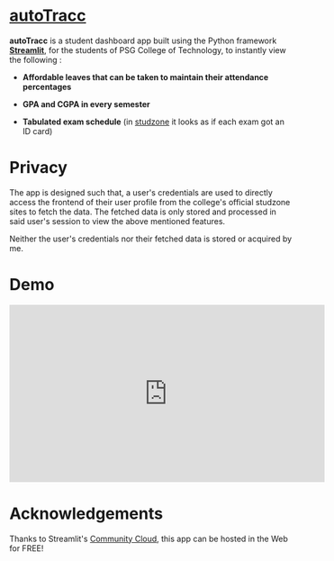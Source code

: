 # [autoTracc](https://autotracc.streamlit.app) 

**autoTracc** is a student dashboard app built using the Python framework [**Streamlit**](https://streamlit.io/), for the students of PSG College of Technology,
to instantly view the following :

+ **Affordable leaves that can be taken to maintain their attendance percentages**

+ **GPA and CGPA in every semester**

+ **Tabulated exam schedule** (in [studzone](https://ecampus.psgtech.ac.in/studzone) it looks as if each exam got an ID card)

<p></p>

# Privacy
The app is designed such that, a user's credentials are used to directly access the frontend of their user profile from the college's official studzone sites to fetch the data. The fetched data is only stored and processed in said user's session to view the above mentioned features.

Neither the user's credentials nor their fetched data is stored or acquired by me.

# Demo

<iframe width="560" height="315" src="https://www.youtube.com/embed/aP-DL9kS5bk?si=p9I_2C1RW_TBlb_2" title="YouTube video player" frameborder="0" allow="accelerometer; autoplay; clipboard-write; encrypted-media; gyroscope; picture-in-picture; web-share" referrerpolicy="strict-origin-when-cross-origin" allowfullscreen></iframe>


# Acknowledgements

Thanks to Streamlit's [Community Cloud](https://streamlit.io/cloud), this app can be hosted in the Web for FREE!